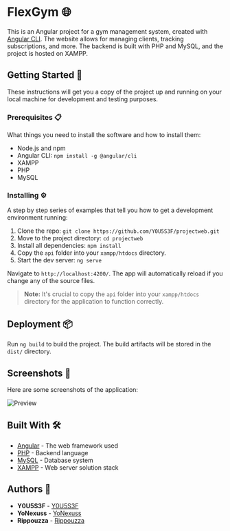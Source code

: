 # FlexGym 🌐

This is an Angular project for a gym management system, created with [Angular CLI](https://github.com/angular/angular-cli). The website allows for managing clients, tracking subscriptions, and more. The backend is built with PHP and MySQL, and the project is hosted on XAMPP.

## Getting Started 🚀

These instructions will get you a copy of the project up and running on your local machine for development and testing purposes.

### Prerequisites 📋

What things you need to install the software and how to install them:

- Node.js and npm
- Angular CLI: `npm install -g @angular/cli`
- XAMPP
- PHP
- MySQL

### Installing ⚙️

A step by step series of examples that tell you how to get a development environment running:

1. Clone the repo: `git clone https://github.com/Y0U5S3F/projectweb.git`
2. Move to the project directory: `cd projectweb`
3. Install all dependencies: `npm install`
4. Copy the `api` folder into your `xampp/htdocs` directory.
5. Start the dev server: `ng serve`

Navigate to `http://localhost:4200/`. The app will automatically reload if you change any of the source files.

> **Note:** It's crucial to copy the `api` folder into your `xampp/htdocs` directory for the application to function correctly.

## Deployment 📦

Run `ng build` to build the project. The build artifacts will be stored in the `dist/` directory.

## Screenshots 📸

Here are some screenshots of the application:

![Preview](https://www.behance.net/gallery/200141997/Flex-Gym-Website/modules/1134448903)

## Built With 🛠️

- [Angular](https://angular.io/) - The web framework used
- [PHP](https://www.php.net/) - Backend language
- [MySQL](https://www.mysql.com/) - Database system
- [XAMPP](https://www.apachefriends.org/index.html) - Web server solution stack

## Authors 👥
- **Y0U5S3F** - [Y0U5S3F](https://github.com/Y0U5S3F)
- **YoNexuss** - [YoNexuss](https://github.com/YoNexuss)
- **Rippouzza** - [Rippouzza](https://github.com/Rippouzza)
